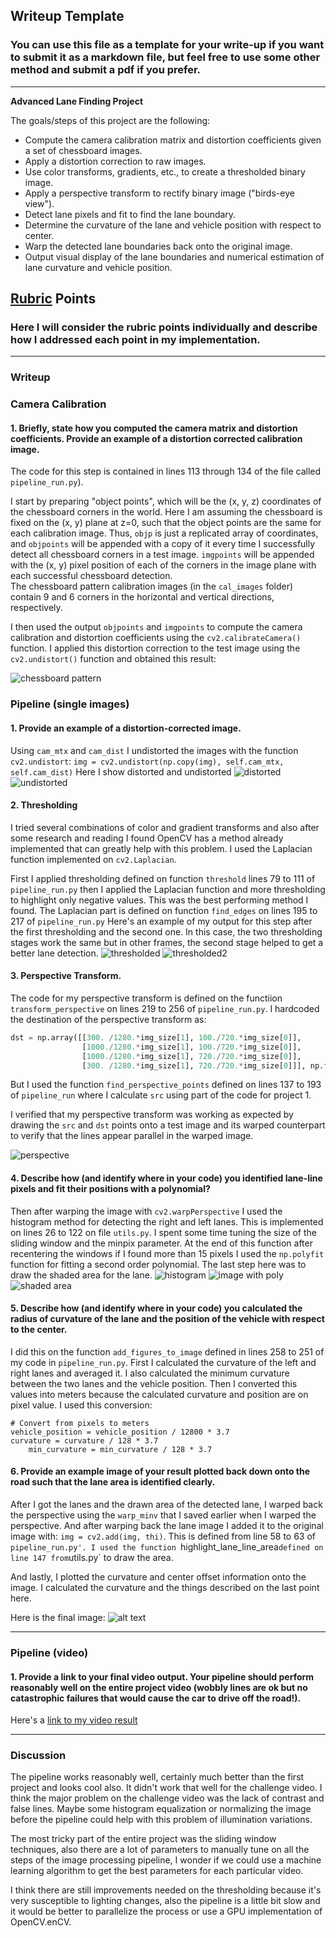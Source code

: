 ## Writeup Template

### You can use this file as a template for your write-up if you want to submit it as a markdown file, but feel free to use some other method and submit a pdf if you prefer.

---

**Advanced Lane Finding Project**

The goals/steps of this project are the following:

* Compute the camera calibration matrix and distortion coefficients given a set of chessboard images.
* Apply a distortion correction to raw images.
* Use color transforms, gradients, etc., to create a thresholded binary image.
* Apply a perspective transform to rectify binary image ("birds-eye view").
* Detect lane pixels and fit to find the lane boundary.
* Determine the curvature of the lane and vehicle position with respect to center.
* Warp the detected lane boundaries back onto the original image.
* Output visual display of the lane boundaries and numerical estimation of lane curvature and vehicle position.

[//]: # (Image References)

[image1]: ./images/cheess.png
[image2]: ./images/test3.png
[image3]: ./images/test3_undist.png
[image4]: ./images/threshold1.png
[image4.2]: ./images/threshold2.png
[image5]: ./images/perspective.png
[image6]: ./images/hist.png
[image7]: ./images/lane_detect.png
[image8]: ./images/lane.png
[image9]: ./images/merged.png
[video1]: ./project_video_output.mp4 "Video"

## [Rubric](https://review.udacity.com/#!/rubrics/571/view) Points

### Here I will consider the rubric points individually and describe how I addressed each point in my implementation.  

---

### Writeup

### Camera Calibration

#### 1. Briefly, state how you computed the camera matrix and distortion coefficients. Provide an example of a distortion corrected calibration image.

The code for this step is contained in lines 113 through 134 of the file called `pipeline_run.py`).  

I start by preparing "object points", which will be the (x, y, z) coordinates of the chessboard corners in the world. Here I am assuming the chessboard is fixed on the (x, y) plane at z=0, such that the object points are the same for each calibration image.  Thus, `objp` is just a replicated array of coordinates, and `objpoints` will be appended with a copy of it every time I successfully detect all chessboard corners in a test image.  `imgpoints` will be appended with the (x, y) pixel position of each of the corners in the image plane with each successful chessboard detection.  
The chessboard pattern calibration images (in the `cal_images` folder) contain 9 and 6 corners in the horizontal and vertical directions, respectively.

I then used the output `objpoints` and `imgpoints` to compute the camera calibration and distortion coefficients using the `cv2.calibrateCamera()` function.  I applied this distortion correction to the test image using the `cv2.undistort()` function and obtained this result:

![chessboard pattern][image1]

### Pipeline (single images)

#### 1. Provide an example of a distortion-corrected image.
Using `cam_mtx` and `cam_dist` I undistorted the images with the function `cv2.undistort`:
`img = cv2.undistort(np.copy(img), self.cam_mtx, self.cam_dist)`
Here I show distorted and undistorted
![distorted][image2]
![undistorted][image3]

#### 2. Thresholding
I tried several combinations of color and gradient transforms and also after some research and reading I found OpenCV has a method already implemented that can greatly help with this problem. I used the Laplacian function implemented on `cv2.Laplacian`.

First I applied thresholding defined on function `threshold` lines 79 to 111 of `pipeline_run.py` then I applied the Laplacian function and more thresholding to highlight only negative values. This was the best performing method I found.
The Laplacian part is defined on function `find_edges` on lines 195 to 217 of `pipeline_run.py`
Here's an example of my output for this step after the first thresholding and the second one.
In this case, the two thresholding stages work the same but in other frames, the second stage helped to get a better lane detection.
![thresholded][image4]
![thresholded2][image4.2]

#### 3. Perspective Transform.

The code for my perspective transform is defined on the functiion `transform_perspective` on lines 219 to 256 of `pipeline_run.py`. I hardcoded the destination of the perspective transform as:
```python
dst = np.array([[300. /1280.*img_size[1], 100./720.*img_size[0]],
                [1000./1280.*img_size[1], 100./720.*img_size[0]],
                [1000./1280.*img_size[1], 720./720.*img_size[0]],
                [300. /1280.*img_size[1], 720./720.*img_size[0]]], np.float32)
```
But I used the function `find_perspective_points` defined on lines 137 to 193 of `pipeline_run` where I calculate `src` using part of the code for project 1.

I verified that my perspective transform was working as expected by drawing the `src` and `dst` points onto a test image and its warped counterpart to verify that the lines appear parallel in the warped image.

![perspective][image5]

#### 4. Describe how (and identify where in your code) you identified lane-line pixels and fit their positions with a polynomial?
Then after warping the image with `cv2.warpPerspective` I used the histogram method for detecting the right and left lanes. This is implemented on lines 26 to 122 on file `utils.py`. I spent some time tuning the size of the sliding window and the minpix parameter.
At the end of this function after recentering the windows if I found more than 15 pixels I used the `np.polyfit` function for fitting a second order polynomial.
The last step here was to draw the shaded area for the lane.
![histogram][image6]
![image with poly][image7]
![shaded area][image8]


#### 5. Describe how (and identify where in your code) you calculated the radius of curvature of the lane and the position of the vehicle with respect to the center.

I did this on the function `add_figures_to_image` defined in lines 258 to 251 of my code in `pipeline_run.py`.
First I calculated the curvature of the left and right lanes and averaged it. I also calculated the minimum curvature between the two lanes and the vehicle position.
Then I converted this values into meters because the calculated curvature and position are on pixel value. I used  this conversion:
```
# Convert from pixels to meters
vehicle_position = vehicle_position / 12800 * 3.7
curvature = curvature / 128 * 3.7
    min_curvature = min_curvature / 128 * 3.7
```

#### 6. Provide an example image of your result plotted back down onto the road such that the lane area is identified clearly.

After I got the lanes and the drawn area of the detected lane, I warped back the perspective using the `warp_minv` that I saved earlier when I warped the perspective.
And after warping back the lane image I added it to the original image with: `img = cv2.add(img, thi)`. This is defined from line 58 to 63 of `pipeline_run.py'.
I used the function `highlight_lane_line_area` defined on line 147 from `utils.py` to draw the area.

And lastly, I plotted the curvature and center offset information onto the image. I calculated the curvature and the things described on the last point here.

Here is the final image: 
![alt text][image9]

---

### Pipeline (video)

#### 1. Provide a link to your final video output.  Your pipeline should perform reasonably well on the entire project video (wobbly lines are ok but no catastrophic failures that would cause the car to drive off the road!).

Here's a [link to my video result](./project_video_output.mp4)

---

### Discussion

The pipeline works reasonably well, certainly much better than the first project and looks cool also. It didn't work that well for the challenge video. I think the major problem on the challenge video was the lack of contrast and false lines. Maybe some histogram equalization or normalizing the image before the pipeline could help with this problem of illumination variations.

The most tricky part of the entire project was the sliding window techniques, also there are a lot of parameters to manually tune on all the steps of the image processing pipeline, I wonder if we could use a machine learning algorithm to get the best parameters for each particular video.

I think there are still improvements needed on the thresholding because it's very susceptible to lighting changes, also the pipeline is a little bit slow and it would be better to parallelize the process or use a GPU implementation of OpenCV.enCV.